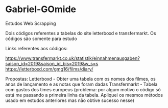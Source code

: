 # Gabriel-GOmide
Estudos Web Scrapping

Dois códigos referentes a tabelas do site letterboxd e transfermarkt. Os códigos são somente para estudo

Links referentes aos códigos: 

https://www.transfermarkt.co.uk/statistik/einnahmenausgaben?saison_id=2019&saison_id_bis=2019&w_s=s
https://letterboxd.com/gmg16/films/diary/

Propostas: 
Letterboxd - Obter uma tabela com os nomes dos filmes, os anos de lançamento e as notas que foram dadas 
Transfermarkt - Tabela com gastos dos times europeus
               (problema: por algum motivo o código só está me passando a primeira linha da tabela. Apliquei os mesmos métodos usado em estudos anteriores mas não obtive sucesso nesse)
